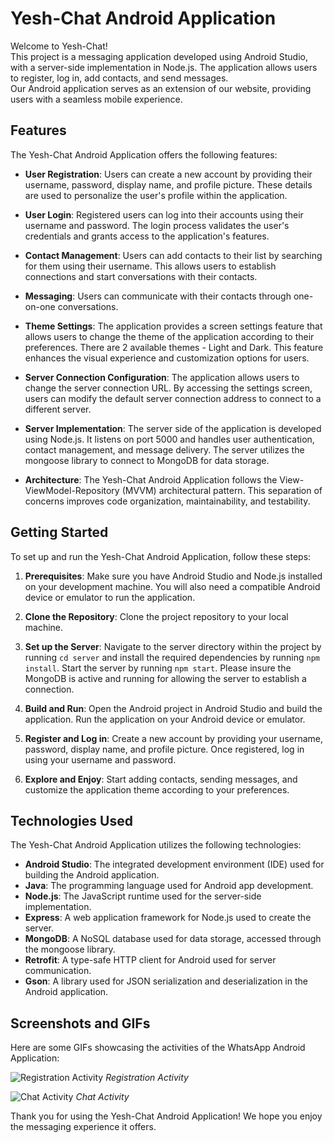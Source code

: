# Yesh-Chat Android Application

Welcome to Yesh-Chat!<br>
This project is a messaging application developed using Android Studio, with a server-side implementation in Node.js. The application allows users to register, log in, add contacts, and send messages.<br>
Our Android application serves as an extension of our website, providing users with a seamless mobile experience.

## Features

The Yesh-Chat Android Application offers the following features:

- **User Registration**: Users can create a new account by providing their username, password, display name, and profile picture. These details are used to personalize the user's profile within the application.

- **User Login**: Registered users can log into their accounts using their username and password. The login process validates the user's credentials and grants access to the application's features.

- **Contact Management**: Users can add contacts to their list by searching for them using their username. This allows users to establish connections and start conversations with their contacts.

- **Messaging**: Users can communicate with their contacts through one-on-one conversations.

- **Theme Settings**: The application provides a screen settings feature that allows users to change the theme of the application according to their preferences. There are 2 available themes - Light and Dark. This feature enhances the visual experience and customization options for users.

- **Server Connection Configuration**: The application allows users to change the server connection URL. By accessing the settings screen, users can modify the default server connection address to connect to a different server.

- **Server Implementation**: The server side of the application is developed using Node.js. It listens on port 5000 and handles user authentication, contact management, and message delivery. The server utilizes the mongoose library to connect to MongoDB for data storage.

- **Architecture**: The Yesh-Chat Android Application follows the View-ViewModel-Repository (MVVM) architectural pattern. This separation of concerns improves code organization, maintainability, and testability.

## Getting Started

To set up and run the Yesh-Chat Android Application, follow these steps:

1. **Prerequisites**: Make sure you have Android Studio and Node.js installed on your development machine. You will also need a compatible Android device or emulator to run the application.

2. **Clone the Repository**: Clone the project repository to your local machine.

3. **Set up the Server**: Navigate to the server directory within the project by running `cd server` and install the required dependencies by running `npm install`. Start the server by running `npm start`. Please insure the MongoDB is active and running for allowing the server to establish a connection.

4. **Build and Run**: Open the Android project in Android Studio and build the application. Run the application on your Android device or emulator.

5. **Register and Log in**: Create a new account by providing your username, password, display name, and profile picture. Once registered, log in using your username and password.

6. **Explore and Enjoy**: Start adding contacts, sending messages, and customize the application theme according to your preferences.

## Technologies Used

The Yesh-Chat Android Application utilizes the following technologies:

- **Android Studio**: The integrated development environment (IDE) used for building the Android application.
- **Java**: The programming language used for Android app development.
- **Node.js**: The JavaScript runtime used for the server-side implementation.
- **Express**: A web application framework for Node.js used to create the server.
- **MongoDB**: A NoSQL database used for data storage, accessed through the mongoose library.
- **Retrofit**: A type-safe HTTP client for Android used for server communication.
- **Gson**: A library used for JSON serialization and deserialization in the Android application.

## Screenshots and GIFs

Here are some GIFs showcasing the activities of the WhatsApp Android Application:

![Registration Activity](/path/to/registration.gif)
*Registration Activity*

![Chat Activity](/path/to/chat.gif)
*Chat Activity*

Thank you for using the Yesh-Chat Android Application! We hope you enjoy the messaging experience it offers.

